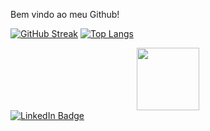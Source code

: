Bem vindo ao meu Github!

<!--
**isaac-goncalves/isaac-goncalves** is a ✨ _special_ ✨ repository because its `README.md` (this file) appears on your GitHub profile.

Here are some ideas to get you started:

- 🔭 I’m currently working on ...
- 🌱 I’m currently learning ...
- 👯 I’m looking to collaborate on ...
- 🤔 I’m looking for help with ...
- 💬 Ask me about ...
- 📫 How to reach me: ...
- 😄 Pronouns: ...
- ⚡ Fun fact: ...
-->
[![GitHub Streak](http://github-readme-streak-stats.herokuapp.com?user=isaac-goncalves&theme=dark&background=000000)](https://git.io/streak-stats)
[![Top Langs](https://github-readme-stats.vercel.app/api/top-langs/?username=isaac-goncalves&layout=compact&theme=vision-friendly-dark)](https://github.com/anuraghazra/github-readme-stats)
<div id="header" align="center">
  <img src="https://media.giphy.com/media/M9gbBd9nbDrOTu1Mqx/giphy.gif" width="100"/>
</div>
<a href="https://www.linkedin.com/in/isaac-correia-gon%C3%A7alves-4a7375138/">
    <img src="https://img.shields.io/badge/LinkedIn-blue?style=for-the-badge&logo=linkedin&logoColor=white" alt="LinkedIn Badge"/>
  </a>
